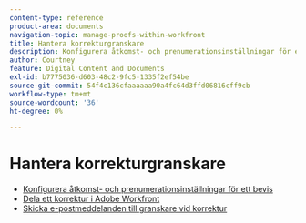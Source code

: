 ```yaml
---
content-type: reference
product-area: documents
navigation-topic: manage-proofs-within-workfront
title: Hantera korrekturgranskare
description: Konfigurera åtkomst- och prenumerationsinställningar för ett bevis
author: Courtney
feature: Digital Content and Documents
exl-id: b7775036-d603-48c2-9fc5-1335f2ef54be
source-git-commit: 54f4c136cfaaaaaa90a4fc64d3ffd06816cff9cb
workflow-type: tm+mt
source-wordcount: '36'
ht-degree: 0%

---
```


# Hantera korrekturgranskare

* [Konfigurera åtkomst- och prenumerationsinställningar för ett bevis](../../../../review-and-approve-work/proofing/managing-proofs-within-workfront/configure-access-subscription-settings-proof.md)
* [Dela ett korrektur i Adobe Workfront](../../../../review-and-approve-work/proofing/managing-proofs-within-workfront/share-a-proof-in-workfront.md)
* [Skicka e-postmeddelanden till granskare vid korrektur](../../../../review-and-approve-work/proofing/managing-proofs-within-workfront/send-email-messages-to-users-proof.md)
